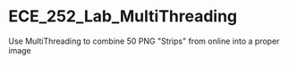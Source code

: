 # ECE_252_Lab_MultiThreading
Use MultiThreading to combine 50 PNG "Strips" from online into a proper image
